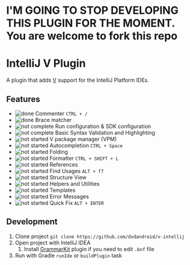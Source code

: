 # I'M GOING TO STOP DEVELOPING THIS PLUGIN FOR THE MOMENT. You are welcome to fork this repo


# IntelliJ V Plugin

A plugin that adds [V](http://vlang.io) support for the IntelliJ Platform IDEs.

## Features

* ![done](https://img.shields.io/badge/status-done-success) Commenter `CTRL + /`
* ![done](https://img.shields.io/badge/status-done-success) Brace matcher
* ![not complete](https://img.shields.io/badge/status-partial-orange) Run configuration & SDK configuration
* ![not complete](https://img.shields.io/badge/status-partial-orange) Basic Syntax Validation and Highlighting
* ![not started](https://img.shields.io/badge/status-not%20started-red) V package manager (VPM)
* ![not started](https://img.shields.io/badge/status-not%20started-red) Autocompletion `CTRL + Space`
* ![not started](https://img.shields.io/badge/status-not%20started-red) Folding
* ![not started](https://img.shields.io/badge/status-not%20started-red) Formatter `CTRL + SHIFT + L`
* ![not started](https://img.shields.io/badge/status-not%20started-red) References
* ![not started](https://img.shields.io/badge/status-not%20started-red) Find Usages `ALT + f7`
* ![not started](https://img.shields.io/badge/status-not%20started-red) Structure View
* ![not started](https://img.shields.io/badge/status-not%20started-red) Helpers and Utilities
* ![not started](https://img.shields.io/badge/status-not%20started-red) Templates
* ![not started](https://img.shields.io/badge/status-not%20planned-lightgray) Error Messages
* ![not started](https://img.shields.io/badge/status-not%20planned-lightgray) Quick Fix `ALT + ENTER`
 
## Development

1. Clone project `git clone https://github.com/dvdandroid/v-intellij`
2. Open project with IntelliJ IDEA
    1. Install [GrammarKit](https://github.com/JetBrains/Grammar-Kit) plugin if you need to edit `.bnf` file
3. Run with Gradle `runIde` or `buildPlugin` task

